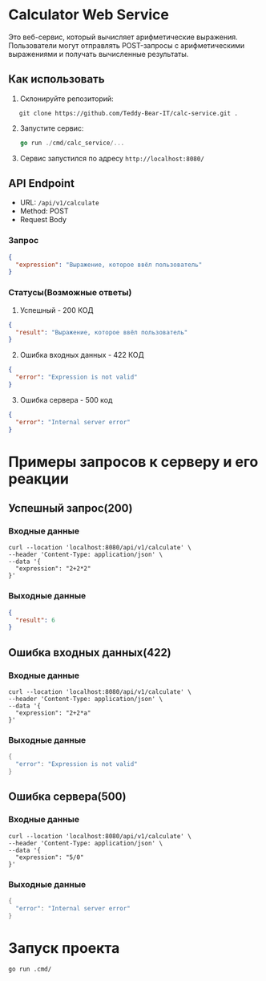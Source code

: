 # Calculator Web Service

Это веб-сервис, который вычисляет арифметические выражения. Пользователи могут отправлять POST-запросы с арифметическими выражениями и получать вычисленные результаты.

## Как использовать

1. Склонируйте репозиторий:
```
   git clone https://github.com/Teddy-Bear-IT/calc-service.git .
```
2. Запустите сервис:

   ```go
   go run ./cmd/calc_service/...
   ```

3. Сервис запустился по адресу `http://localhost:8080/`

## API Endpoint

- URL: `/api/v1/calculate`
- Method: POST
- Request Body

### Запрос

```json
{
  "expression": "Выражение, которое ввёл пользователь"
}
```

### Статусы(Возможные ответы)

1. Успешный - 200 КОД

```json
{
  "result": "Выражение, которое ввёл пользователь"
}
```

2. Ошибка входных данных - 422 КОД

```json
{
  "error": "Expression is not valid"
}
```

3. Ошибка сервера - 500 код

```json
{
  "error": "Internal server error"
}
```

# Примеры запросов к серверу и его реакции

## Успешный запрос(200)

### Входные данные

```
curl --location 'localhost:8080/api/v1/calculate' \
--header 'Content-Type: application/json' \
--data '{
  "expression": "2+2*2"
}'
```

### Выходные данные

```json
{
  "result": 6
}
```

## Ошибка входных данных(422)

### Входные данные

```
curl --location 'localhost:8080/api/v1/calculate' \
--header 'Content-Type: application/json' \
--data '{
  "expression": "2+2*a"
}'
```

### Выходные данные

```go
{
  "error": "Expression is not valid"
}
```

## Ошибка сервера(500)

### Входные данные

```
curl --location 'localhost:8080/api/v1/calculate' \
--header 'Content-Type: application/json' \
--data '{
  "expression": "5/0"
}'
```

### Выходные данные

```go
{
  "error": "Internal server error"
}
```

# Запуск проекта

```
go run .cmd/

```

